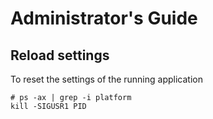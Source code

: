 
# Administrator's Guide

## Reload settings

To reset the settings of the running application

```shell
# ps -ax | grep -i platform
kill -SIGUSR1 PID
```